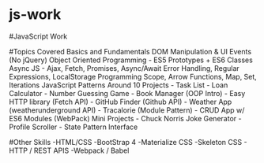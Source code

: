 # js-work

#JavaScript Work

#Topics Covered
    Basics and Fundamentals
    DOM Manipulation & UI Events (No jQuery)
    Object Oriented Programming - ES5 Prototypes + ES6 Classes
    Async JS - Ajax, Fetch, Promises, Async/Await
    Error Handling, Regular Expressions, LocalStorage
    Programming Scope, Arrow Functions, Map, Set, Iterations
    JavaScript Patterns
    Around 10 Projects
        - Task List
        - Loan Calculator
        - Number Guessing Game
        - Book Manager (OOP Intro)
        - Easy HTTP library (Fetch API)
        - GitHub Finder (Github API)
        - Weather App (weatherunderground API)
        - Tracalorie (Module Pattern)
        - CRUD App w/ ES6 Modules (WebPack)
    Mini Projects 
        - Chuck Norris Joke Generator 
        - Profile Scroller 
        - State Pattern Interface

#Other Skills
    -HTML/CSS 
    -BootStrap 4
    -Materialize CSS
    -Skeleton CSS
    - HTTP / REST APIS
    -Webpack / Babel